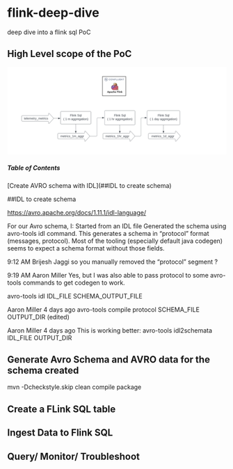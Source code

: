 # flink-deep-dive
deep dive into a flink sql PoC

## High Level scope of the PoC
![alt text](https://github.com/bjaggi/flink-deep-dive/blob/main/image/flink-poc.png)


##### Table of Contents  
[Create AVRO schema with IDL](##IDL to create schema)  
  
##IDL to create schema

https://avro.apache.org/docs/1.11.1/idl-language/


For our Avro schema, I:
Started from an IDL file
Generated the schema using avro-tools idl command. This generates a schema in “protocol” format (messages, protocol).
Most of the tooling (especially default java codegen) seems to expect a schema format without those fields.





9:12 AM
Brijesh Jaggi
 so you manually removed the “protocol” segment ?





9:19 AM
Aaron Miller
 Yes, but I was also able to pass protocol to some avro-tools commands to get codegen to work.


avro-tools idl IDL_FILE SCHEMA_OUTPUT_FILE



Aaron Miller
  4 days ago
avro-tools compile protocol SCHEMA_FILE OUTPUT_DIR
(edited)



Aaron Miller
  4 days ago
This is working better:
avro-tools idl2schemata IDL_FILE OUTPUT_DIR


## Generate Avro Schema and AVRO data for the schema created

mvn -Dcheckstyle.skip clean compile package



## Create a FLink SQL table

## Ingest Data to Flink SQL

## Query/ Monitor/ Troubleshoot



